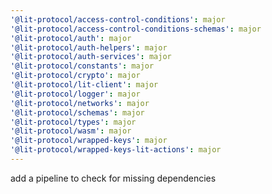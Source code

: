 ```yaml
---
'@lit-protocol/access-control-conditions': major
'@lit-protocol/access-control-conditions-schemas': major
'@lit-protocol/auth': major
'@lit-protocol/auth-helpers': major
'@lit-protocol/auth-services': major
'@lit-protocol/constants': major
'@lit-protocol/crypto': major
'@lit-protocol/lit-client': major
'@lit-protocol/logger': major
'@lit-protocol/networks': major
'@lit-protocol/schemas': major
'@lit-protocol/types': major
'@lit-protocol/wasm': major
'@lit-protocol/wrapped-keys': major
'@lit-protocol/wrapped-keys-lit-actions': major
---
```


add a pipeline to check for missing dependencies
